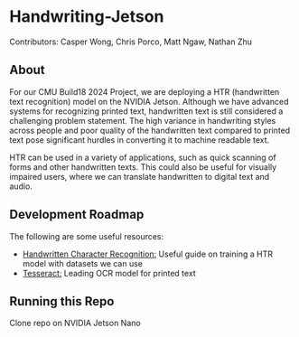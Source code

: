 # Handwriting-Jetson
Contributors: Casper Wong, Chris Porco, Matt Ngaw, Nathan Zhu

## About
For our CMU Build18 2024 Project, we are deploying a HTR (handwritten text recognition) model on the NVIDIA Jetson. Although we have advanced systems for recognizing printed text, handwritten text is still considered a challenging problem statement. The high variance in handwriting styles across people and poor quality of the handwritten text compared to printed text pose significant hurdles in converting it to machine readable text. 

HTR can be used in a variety of applications, such as quick scanning of forms and other handwritten texts. This could also be useful for visually impaired users, where we can translate handwritten to digital text and audio.

## Development Roadmap
The following are some useful resources:
* [Handwritten Character Recognition:](https://nanonets.com/blog/handwritten-character-recognition/) Useful guide on training a HTR model with datasets we can use
* [Tesseract:](https://github.com/tesseract-ocr/tesseract?tab=readme-ov-file) Leading OCR model for printed text

## Running this Repo
Clone repo on NVIDIA Jetson Nano
